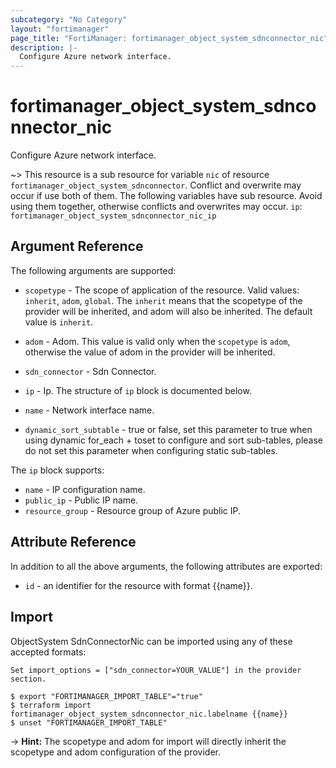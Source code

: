 ```yaml
---
subcategory: "No Category"
layout: "fortimanager"
page_title: "FortiManager: fortimanager_object_system_sdnconnector_nic"
description: |-
  Configure Azure network interface.
---
```


# fortimanager_object_system_sdnconnector_nic
Configure Azure network interface.

~> This resource is a sub resource for variable `nic` of resource `fortimanager_object_system_sdnconnector`. Conflict and overwrite may occur if use both of them.
The following variables have sub resource. Avoid using them together, otherwise conflicts and overwrites may occur.
`ip`: `fortimanager_object_system_sdnconnector_nic_ip`



## Argument Reference


The following arguments are supported:

* `scopetype` - The scope of application of the resource. Valid values: `inherit`, `adom`, `global`. The `inherit` means that the scopetype of the provider will be inherited, and adom will also be inherited. The default value is `inherit`.
* `adom` - Adom. This value is valid only when the `scopetype` is `adom`, otherwise the value of adom in the provider will be inherited.
* `sdn_connector` - Sdn Connector.

* `ip` - Ip. The structure of `ip` block is documented below.
* `name` - Network interface name.
* `dynamic_sort_subtable` - true or false, set this parameter to true when using dynamic for_each + toset to configure and sort sub-tables, please do not set this parameter when configuring static sub-tables.

The `ip` block supports:

* `name` - IP configuration name.
* `public_ip` - Public IP name.
* `resource_group` - Resource group of Azure public IP.


## Attribute Reference

In addition to all the above arguments, the following attributes are exported:
* `id` - an identifier for the resource with format {{name}}.

## Import

ObjectSystem SdnConnectorNic can be imported using any of these accepted formats:
```
Set import_options = ["sdn_connector=YOUR_VALUE"] in the provider section.

$ export "FORTIMANAGER_IMPORT_TABLE"="true"
$ terraform import fortimanager_object_system_sdnconnector_nic.labelname {{name}}
$ unset "FORTIMANAGER_IMPORT_TABLE"
```
-> **Hint:** The scopetype and adom for import will directly inherit the scopetype and adom configuration of the provider.
